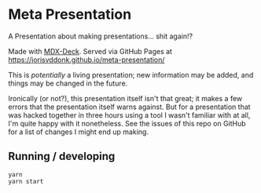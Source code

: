 # Meta Presentation

A Presentation about making presentations... shit again!?

Made with [MDX-Deck](https://github.com/jxnblk/mdx-deck). Served via GitHub Pages at https://jorisvddonk.github.io/meta-presentation/

This is _potentially_ a living presentation; new information may be added, and things may be changed in the future.

Ironically (or not?), this presentation itself isn't that great; it makes a few errors that the presentation itself warns against. But for a presentation that was hacked together in three hours using a tool I wasn't familiar with at all, I'm quite happy with it nonetheless. See the issues of this repo on GitHub for a list of changes I might end up making.

## Running / developing

```
yarn
yarn start
```
